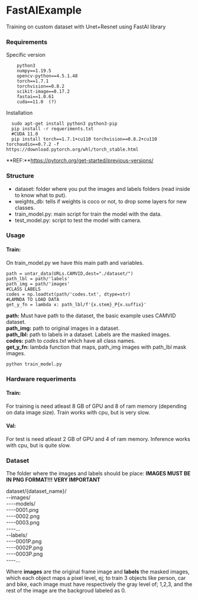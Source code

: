 # FastAIExample

Training on custom dataset with Unet+Resnet using FastAI library

### Requirements 
Specific version
```
    python3
    numpy==1.19.5
    opencv-python==4.5.1.48
    torch==1.7.1
    torchvision==0.8.2
    scikit-image==0.17.2
    fastai==1.0.61
    cuda==11.0  (?)
```

Installation

```
  sudo apt-get install python3 python3-pip
  pip install -r requeriments.txt
  #CUDA 11.0
  pip install torch==1.7.1+cu110 torchvision==0.8.2+cu110 torchaudio==0.7.2 -f https://download.pytorch.org/whl/torch_stable.html
```
**REF:**https://pytorch.org/get-started/previous-versions/


### Structure
- dataset: folder where you put the images and labels folders (read inside to know what to put).
- weights_db: tells if weights is coco or not, to drop some layers for new classes.
- train_model.py: main script for train the model with the data.
- test_model.py: script to test the model with camera.

### Usage 

#### Train: 

On train_model.py we have this main path and variables.  

```
path = untar_data(URLs.CAMVID,dest="./dataset/")
path_lbl = path/'labels'
path_img = path/'images'
#CLASS LABELS
codes = np.loadtxt(path/'codes.txt', dtype=str)
#LAMNDA TO LOAD DATA
get_y_fn = lambda x: path_lbl/f'{x.stem}_P{x.suffix}'

```
**path:** Must have path to the dataset, the basic example uses CAMVID dataset.  
**path_img:** path to original images in a dataset.  
**path_lbl:** path to labels in a dataset. Labels are the masked images.  
**codes:**  path to *codes.txt* which have all class names.  
**get_y_fn:** lambda function that maps, path_img images with path_lbl mask images.  

```
python train_model.py
```
### Hardware requeriments

#### Train: 

For training is need atleast 8 GB of GPU and 8 of ram memory (depending on data image size).  Train works with cpu, but is very slow.

#### Val: 

For test is need atleast 2 GB of GPU and 4 of ram memory.  Inference works with cpu, but is quite slow.

### Dataset

The folder where the images and labels should be place:
**IMAGES MUST BE IN PNG FORMAT!!! VERY IMPORTANT**

dataset/{dataset_name}/  
--images/  
----models/   
----0001.png  
----0002.png  
----0003.png    
----...  
--labels/  
----0001P.png  
----0002P.png  
----0003P.png   
----...  
  
Where **images** are the original frame image and **labels** the masked images, which each object maps a pixel level, ej; to train 3 objects like person, car and bike, each image must have respectively the gray level of; 1,2,3, and the rest of the image are the backgroud labeled as 0.


